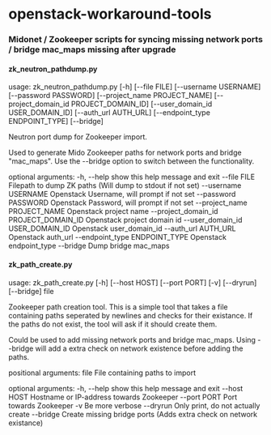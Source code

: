 # openstack-workaround-tools

### Midonet / Zookeeper scripts for syncing missing network ports / bridge mac_maps missing after upgrade
#### zk_neutron_pathdump.py
usage: zk_neutron_pathdump.py [-h] [--file FILE] [--username USERNAME]
                              [--password PASSWORD]
                              [--project_name PROJECT_NAME]
                              [--project_domain_id PROJECT_DOMAIN_ID]
                              [--user_domain_id USER_DOMAIN_ID]
                              [--auth_url AUTH_URL]
                              [--endpoint_type ENDPOINT_TYPE] [--bridge]

Neutron port dump for Zookeeper import.

Used to generate Mido Zookeeper paths for network ports and bridge "mac_maps". 
Use the --bridge option to switch between the functionality. 

optional arguments:
  -h, --help            show this help message and exit
  --file FILE           Filepath to dump ZK paths (Will dump to stdout if not
                        set)
  --username USERNAME   Openstack Username, will prompt if not set
  --password PASSWORD   Openstack Password, will prompt if not set
  --project_name PROJECT_NAME
                        Openstack project name
  --project_domain_id PROJECT_DOMAIN_ID
                        Openstack project domain id
  --user_domain_id USER_DOMAIN_ID
                        Openstack user_domain_id
  --auth_url AUTH_URL   Openstack auth_url
  --endpoint_type ENDPOINT_TYPE
                        Openstack endpoint_type
  --bridge              Dump bridge mac_maps


#### zk_path_create.py
usage: zk_path_create.py [-h] [--host HOST] [--port PORT] [-v] [--dryrun]
                         [--bridge]
                         file

Zookeeper path creation tool. 
This is a simple tool that takes a file containing paths seperated by newlines and checks for their existance. 
If the paths do not exist, the tool will ask if it should create them. 

Could be used to add missing network ports and bridge mac_maps. 
Using --bridge will add a extra check on network existence before adding the paths. 

positional arguments:
  file         File containing paths to import

optional arguments:
  -h, --help   show this help message and exit
  --host HOST  Hostname or IP-address towards Zookeeper
  --port PORT  Port towards Zookeeper
  -v           Be more verbose
  --dryrun     Only print, do not actually create
  --bridge     Create missing bridge ports (Adds extra check on network
               existance)
